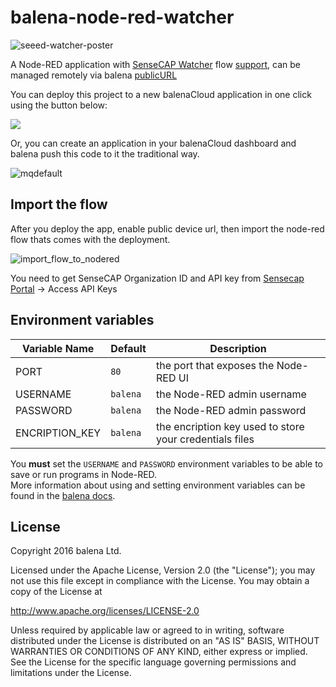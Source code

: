# balena-node-red-watcher

![seeed-watcher-poster](https://github.com/user-attachments/assets/35c743d4-2863-4172-9e4b-b2efc1f80662)

A Node-RED application with [SenseCAP Watcher](https://wiki.seeedstudio.com/watcher/) flow [support](https://github.com/balena-io-projects/node-red-contrib-balena), can be managed remotely via balena [publicURL](https://balena.io/docs/learn/manage/actions/#enable-public-device-url)

You can deploy this project to a new balenaCloud application in one click using the button below:

[![](https://balena.io/deploy.svg)](https://dashboard.balena-cloud.com/deploy?repoUrl=https://github.com/just4give/balena-node-red-watcher)

Or, you can create an application in your balenaCloud dashboard and balena push this code to it the traditional way.

![mqdefault](https://github.com/user-attachments/assets/2d580019-2db8-4d36-869d-cf01848ed69d)

## Import the flow

After you deploy the app, enable public device url, then import the node-red flow thats comes with the deployment.

![import_flow_to_nodered](https://github.com/user-attachments/assets/ac2afe9e-03dd-43c2-ab8e-cd96fa0f41f0)

You need to get SenseCAP Organization ID and API key from [Sensecap Portal](https://sensecap.seeed.cc/portal/#/dashboard) -> Access API Keys

## Environment variables

| Variable Name  | Default  | Description                                             |
| -------------- | -------- | ------------------------------------------------------- |
| PORT           | `80`     | the port that exposes the Node-RED UI                   |
| USERNAME       | `balena` | the Node-RED admin username                             |
| PASSWORD       | `balena` | the Node-RED admin password                             |
| ENCRIPTION_KEY | `balena` | the encription key used to store your credentials files |

You **must** set the `USERNAME` and `PASSWORD` environment variables to be able to save or run programs in Node-RED.  
More information about using and setting environment variables can be found in
the [balena docs](https://balena.io/docs/learn/manage/serv-vars/).

## License

Copyright 2016 balena Ltd.

Licensed under the Apache License, Version 2.0 (the "License"); you may not use this file except in compliance with the License. You may obtain a copy of the License at

<http://www.apache.org/licenses/LICENSE-2.0>

Unless required by applicable law or agreed to in writing, software distributed under the License is distributed on an "AS IS" BASIS, WITHOUT WARRANTIES OR CONDITIONS OF ANY KIND, either express or implied. See the License for the specific language governing permissions and limitations under the License.
